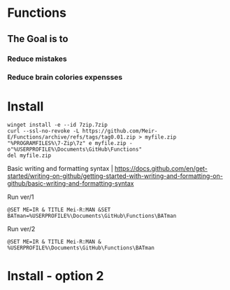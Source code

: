 # Functions
## The Goal is to
### Reduce mistakes
### Reduce brain colories expensses
# Install
```
winget install -e --id 7zip.7zip
curl --ssl-no-revoke -L https://github.com/Meir-E/Functions/archive/refs/tags/tag0.01.zip > myfile.zip
"%PROGRAMFILES%\7-Zip\7z" e myfile.zip -o"%USERPROFILE%\Documents\GitHub\Functions"
del myfile.zip
```
Basic writing and formatting syntax | https://docs.github.com/en/get-started/writing-on-github/getting-started-with-writing-and-formatting-on-github/basic-writing-and-formatting-syntax

Run ver/1
```
@SET ME=IR & TITLE Mei-R:MAN &SET BATman=%USERPROFILE%\Documents\GitHub\Functions\BATman
```
Run ver/2
```
@SET ME=IR & TITLE Mei-R:MAN & %USERPROFILE%\Documents\GitHub\Functions\BATman
```
# Install - option 2
